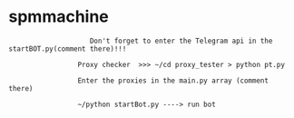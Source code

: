 # spmmachine

                        Don't forget to enter the Telegram api in the startBOT.py(comment there)!!!
                        
                     Proxy checker  >>> ~/cd proxy_tester > python pt.py
                     
                     Enter the proxies in the main.py array (comment there)
                     
                     ~/python startBot.py ----> run bot
                     
                     
    
